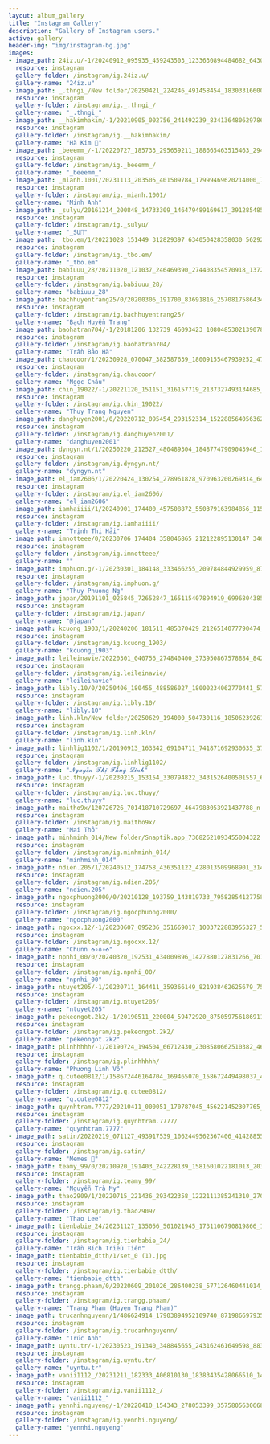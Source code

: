 ```yaml
---
layout: album_gallery
title: "Instagram Gallery"
description: "Gallery of Instagram users."
active: gallery
header-img: "img/instagram-bg.jpg"
images:
- image_path: 24iz.u/-1/20240912_095935_459243503_1233630894484682_643098887340002909_n.jpg
  resource: instagram
  gallery-folder: /instagram/ig.24iz.u/
  gallery-name: "24iz.u"
- image_path: _.thngi_/New folder/20250421_224246_491458454_18303316600233157_7451361293486909742_n.jpg
  resource: instagram
  gallery-folder: /instagram/ig._.thngi_/
  gallery-name: "_.thngi_"
- image_path: __hakimhakim/-1/20210905_002756_241492239_834136480629786_2891625760871982240_n.jpg
  resource: instagram
  gallery-folder: /instagram/ig.__hakimhakim/
  gallery-name: "Hà Kim 🧸"
- image_path: _beeemm_/-1/20220727_185733_295659211_188665463515463_2947209009069416101_n.jpg
  resource: instagram
  gallery-folder: /instagram/ig._beeemm_/
  gallery-name: "_beeemm_"
- image_path: _mianh.1001/20231113_203505_401509784_17999469620214000_7664400165618640583_n.jpg
  resource: instagram
  gallery-folder: /instagram/ig._mianh.1001/
  gallery-name: "Minh Anh"
- image_path: _sulyu/20161214_200848_14733309_146479489169617_3912854857517629440_n.jpg
  resource: instagram
  gallery-folder: /instagram/ig._sulyu/
  gallery-name: "_SU🎀"
- image_path: _tbo.em/1/20221028_151449_312829397_634050428358030_5629274324396254580_n.jpg
  resource: instagram
  gallery-folder: /instagram/ig._tbo.em/
  gallery-name: "_tbo.em"
- image_path: babiuuu_28/20211020_121037_246469390_274408354570918_1372631232024942729_n.jpg
  resource: instagram
  gallery-folder: /instagram/ig.babiuuu_28/
  gallery-name: "babiuuu_28"
- image_path: bachhuyentrang25/0/20200306_191700_83691816_257081758643404_2821182209294011495_n.jpg
  resource: instagram
  gallery-folder: /instagram/ig.bachhuyentrang25/
  gallery-name: "Bạch Huyền Trang"
- image_path: baohatran704/-1/20181206_132739_46093423_1080485302139078_8903431710154292737_n.jpg
  resource: instagram
  gallery-folder: /instagram/ig.baohatran704/
  gallery-name: "Trần Bảo Hà"
- image_path: chaucoor/1/20230928_070047_382587639_18009155467939252_4731554120739510917_n.jpg
  resource: instagram
  gallery-folder: /instagram/ig.chaucoor/
  gallery-name: "Ngọc Châu"
- image_path: chin_19022/-1/20221120_151151_316157719_2137327493134685_3187302902173809504_n.jpg
  resource: instagram
  gallery-folder: /instagram/ig.chin_19022/
  gallery-name: "Thuy Trang Nguyen"
- image_path: danghuyen2001/0/20220712_095454_293152314_152288564056362_6645444816704798282_n.jpg
  resource: instagram
  gallery-folder: /instagram/ig.danghuyen2001/
  gallery-name: "danghuyen2001"
- image_path: dyngyn.nt/1/20250220_212527_480489304_18487747909043946_1699785561089507805_n.jpg
  resource: instagram
  gallery-folder: /instagram/ig.dyngyn.nt/
  gallery-name: "dyngyn.nt"
- image_path: el_iam2606/1/20220424_130254_278961828_970963200269314_6475950310667013060_n.jpg
  resource: instagram
  gallery-folder: /instagram/ig.el_iam2606/
  gallery-name: "el_iam2606"
- image_path: iamhaiiii/1/20240901_174400_457508872_550379163984856_1159785860749409901_n.jpg
  resource: instagram
  gallery-folder: /instagram/ig.iamhaiiii/
  gallery-name: "Trịnh Thị Hải"
- image_path: imnotteee/0/20230706_174404_358046865_212122895130147_3465706036350743692_n.jpg
  resource: instagram
  gallery-folder: /instagram/ig.imnotteee/
  gallery-name: ""
- image_path: imphuon.g/-1/20230301_184148_333466255_209784844929959_870494974932525911_n.jpg
  resource: instagram
  gallery-folder: /instagram/ig.imphuon.g/
  gallery-name: "Thuy Phuong Ng"
- image_path: japan/20191101_025845_72652847_165115407894919_6996804385539759042_n.jpg
  resource: instagram
  gallery-folder: /instagram/ig.japan/
  gallery-name: "@japan"
- image_path: kcuong_1903/1/20240206_181511_485370429_2126514077790474_4699931617037724680_n.jpg
  resource: instagram
  gallery-folder: /instagram/ig.kcuong_1903/
  gallery-name: "kcuong_1903"
- image_path: leileinavie/20220301_040756_274840400_373950867578884_8429540388276359166_n.jpg
  resource: instagram
  gallery-folder: /instagram/ig.leileinavie/
  gallery-name: "leileinavie"
- image_path: libly.10/0/20250406_180455_488586027_18000234062770441_5722253366666128126_n.jpg
  resource: instagram
  gallery-folder: /instagram/ig.libly.10/
  gallery-name: "libly.10"
- image_path: linh.kln/New folder/20250629_194000_504730116_18506239261008644_6504050147540140828_n.jpg
  resource: instagram
  gallery-folder: /instagram/ig.linh.kln/
  gallery-name: "linh.kln"
- image_path: linhlig1102/1/20190913_163342_69104711_741871692930635_3799131313269528585_n.jpg
  resource: instagram
  gallery-folder: /instagram/ig.linhlig1102/
  gallery-name: "𝓝𝓰𝓾𝔂𝓮̂̃𝓷 𝓣𝓱𝓲̣ 𝓣𝓱𝓾𝔂̀ 𝓛𝓲𝓷𝓱"
- image_path: luc.thuyy/-1/20230215_153154_330794822_3431526400501557_6258329910538261556_n.jpg
  resource: instagram
  gallery-folder: /instagram/ig.luc.thuyy/
  gallery-name: "luc.thuyy"
- image_path: maitho9x/120726726_701418710729697_4647983053921437788_n.jpg
  resource: instagram
  gallery-folder: /instagram/ig.maitho9x/
  gallery-name: "Mai Thỏ"
- image_path: minhminh_014/New folder/Snaptik.app_73682621093455004322.jpg
  resource: instagram
  gallery-folder: /instagram/ig.minhminh_014/
  gallery-name: "minhminh_014"
- image_path: ndien.205/1/20240512_174758_436351122_428013509968901_314200927198893975_n.jpg
  resource: instagram
  gallery-folder: /instagram/ig.ndien.205/
  gallery-name: "ndien.205"
- image_path: ngocphuong2000/0/20210128_193759_143819733_795828541277583_366600557517428699_n.jpg
  resource: instagram
  gallery-folder: /instagram/ig.ngocphuong2000/
  gallery-name: "ngocphuong2000"
- image_path: ngocxx.12/-1/20230607_095236_351669017_1003722883955327_5763973491815017961_n.jpg
  resource: instagram
  gallery-folder: /instagram/ig.ngocxx.12/
  gallery-name: "Chunn ✿∘ɷ∘✿"
- image_path: npnhi_00/0/20240320_192531_434009896_1427880127831266_7010472295001184862_n.jpg
  resource: instagram
  gallery-folder: /instagram/ig.npnhi_00/
  gallery-name: "npnhi_00"
- image_path: ntuyet205/-1/20230711_164411_359366149_821938462625679_7595106474185822122_n.jpg
  resource: instagram
  gallery-folder: /instagram/ig.ntuyet205/
  gallery-name: "ntuyet205"
- image_path: pekeongot.2k2/-1/20190511_220004_59472920_875059756186911_6947914656426542006_n.jpg
  resource: instagram
  gallery-folder: /instagram/ig.pekeongot.2k2/
  gallery-name: "pekeongot.2k2"
- image_path: plinhhhhh/-1/20190724_194504_66712430_2308580662510382_469962428154578004_n.jpg
  resource: instagram
  gallery-folder: /instagram/ig.plinhhhhh/
  gallery-name: "Phương Linh Võ"
- image_path: q.cutee0812/1/158672446164704_169465070_158672449498037_4593768615840575763_n.jpg
  resource: instagram
  gallery-folder: /instagram/ig.q.cutee0812/
  gallery-name: "q.cutee0812"
- image_path: quynhtram.7777/20210411_000051_170787045_456221452307765_2419368964683075460_n.jpg
  resource: instagram
  gallery-folder: /instagram/ig.quynhtram.7777/
  gallery-name: "quynhtram.7777"
- image_path: satin/20220219_071127_493917539_1062449562367406_4142885502339981860_n.jpg
  resource: instagram
  gallery-folder: /instagram/ig.satin/
  gallery-name: "Memes 👺"
- image_path: teamy_99/0/20210920_191403_242228139_1581601022181013_2038206486455308856_n.jpg
  resource: instagram
  gallery-folder: /instagram/ig.teamy_99/
  gallery-name: "Nguyễn Trà My"
- image_path: thao2909/1/20220715_221436_293422358_1222111385241310_2700192611193198812_n.jpg
  resource: instagram
  gallery-folder: /instagram/ig.thao2909/
  gallery-name: "Thao Lee"
- image_path: tienbabie_24/20231127_135056_501021945_1731106790819866_1590024400869855525_n.jpg
  resource: instagram
  gallery-folder: /instagram/ig.tienbabie_24/
  gallery-name: "Trần Bích Triều Tiên"
- image_path: tienbabie_dtth/1/set_0 (1).jpg
  resource: instagram
  gallery-folder: /instagram/ig.tienbabie_dtth/
  gallery-name: "tienbabie_dtth"
- image_path: trangg.phaam/0/20220609_201026_286400238_577126460441014_2008822719025806882_n.jpg
  resource: instagram
  gallery-folder: /instagram/ig.trangg.phaam/
  gallery-name: "Trang Phạm (Huyen Trang Pham)"
- image_path: trucanhnguyenn/1/486624914_17903894952109740_8719866979350289535_n.jpg
  resource: instagram
  gallery-folder: /instagram/ig.trucanhnguyenn/
  gallery-name: "Trúc Anh"
- image_path: uyntu.tr/-1/20230523_191340_348845655_243162461649598_8833001784888118270_n.jpg
  resource: instagram
  gallery-folder: /instagram/ig.uyntu.tr/
  gallery-name: "uyntu.tr"
- image_path: vanii1112_/20231211_182333_406810130_18383435428066510_1463537779953314795_n.jpg
  resource: instagram
  gallery-folder: /instagram/ig.vanii1112_/
  gallery-name: "vanii1112_"
- image_path: yennhi.nguyeng/-1/20220410_154343_278053399_357580563066843_1359707325887893549_n.jpg
  resource: instagram
  gallery-folder: /instagram/ig.yennhi.nguyeng/
  gallery-name: "yennhi.nguyeng"
---
```

